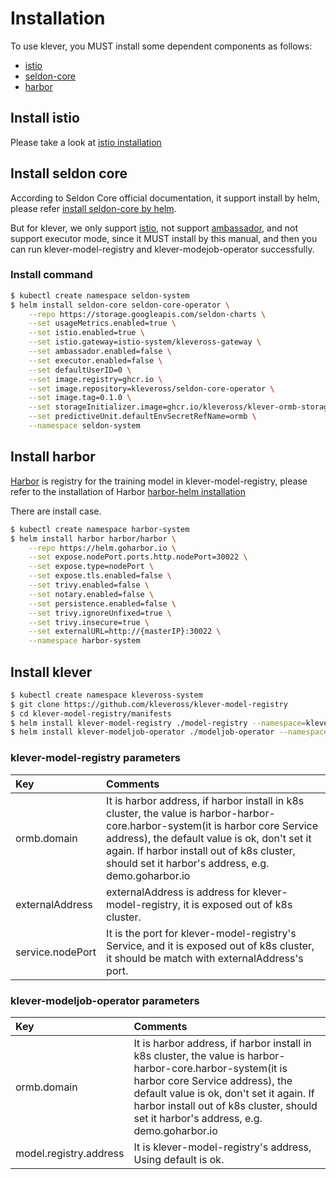# Installation

To use klever, you MUST install some dependent components as follows:
* [istio](https://github.com/istio/istio)
* [seldon-core](https://github.com/SeldonIO/seldon-core)
* [harbor](https://github.com/goharbor/harbor)

## Install istio
Please take a look at [istio installation](https://istio.io/latest/zh/docs/setup/)

## Install seldon core
According to Seldon Core official documentation, it support install by helm, please refer [install seldon-core by helm](https://github.com/SeldonIO/seldon-core/tree/master/helm-charts).

But for klever, we only support [istio](https://github.com/istio/istio), not support [ambassador](https://github.com/datawire/ambassador), and not support executor mode, since it MUST install by this manual, and then you can run klever-model-registry and klever-modejob-operator successfully.

### Install command
```bash
$ kubectl create namespace seldon-system
$ helm install seldon-core seldon-core-operator \
    --repo https://storage.googleapis.com/seldon-charts \
    --set usageMetrics.enabled=true \
    --set istio.enabled=true \
    --set istio.gateway=istio-system/kleveross-gateway \
    --set ambassador.enabled=false \
    --set executor.enabled=false \
    --set defaultUserID=0 \
    --set image.registry=ghcr.io \
    --set image.repository=kleveross/seldon-core-operator \
    --set image.tag=0.1.0 \
    --set storageInitializer.image=ghcr.io/kleveross/klever-ormb-storage-initializer:v0.0.6 \
    --set predictiveUnit.defaultEnvSecretRefName=ormb \
    --namespace seldon-system
```

## Install harbor
[Harbor](https://github.com/goharbor/harbor) is registry for the training model in klever-model-registry, please refer to the installation of Harbor [harbor-helm installation](https://github.com/goharbor/harbor-helm)

There are install case.

```bash
$ kubectl create namespace harbor-system
$ helm install harbor harbor/harbor \
    --repo https://helm.goharbor.io \
    --set expose.nodePort.ports.http.nodePort=30022 \
    --set expose.type=nodePort \
    --set expose.tls.enabled=false \
    --set trivy.enabled=false \
    --set notary.enabled=false \
    --set persistence.enabled=false \
    --set trivy.ignoreUnfixed=true \
    --set trivy.insecure=true \
    --set externalURL=http://{masterIP}:30022 \
    --namespace harbor-system
```

## Install klever
```bash
$ kubectl create namespace kleveross-system
$ git clone https://github.com/kleveross/klever-model-registry
$ cd klever-model-registry/manifests
$ helm install klever-model-registry ./model-registry --namespace=kleveross-system --set ormb.domain={harbor address} --set externalAddress={model-registry-external-address}  --set service.nodePort={port}
$ helm install klever-modeljob-operator ./modeljob-operator --namespace=kleveross-system --set ormb.domain={harbor address} --set model.registry.address={model-registry-internal-address}
```

### klever-model-registry parameters
| Key | Comments |
| :-----| :---- |
| ormb.domain | It is harbor address, if harbor install in k8s cluster,  the value is harbor-harbor-core.harbor-system(it is harbor core Service address), the default value is ok,  don't set it again. If harbor install out of k8s cluster, should set it harbor's address, e.g. demo.goharbor.io |
| externalAddress | externalAddress is address for klever-model-registry, it is exposed out of k8s cluster. |
| service.nodePort | It is the port for klever-model-registry's Service, and it is exposed out of k8s cluster, it should be match with externalAddress's port. |

### klever-modeljob-operator parameters
| Key | Comments |
| :-----| :---- |
| ormb.domain | It is harbor address, if harbor install in k8s cluster,  the value is harbor-harbor-core.harbor-system(it is harbor core Service address), the default value is ok,  don't set it again. If harbor install out of k8s cluster, should set it harbor's address, e.g. demo.goharbor.io |
| model.registry.address | It is klever-model-registry's address, Using default is ok. |
